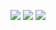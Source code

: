 <a href="#" target="_blank"><img src="https://img.shields.io/badge/React-FFFFFF?style=flat&logo=react&logoColor=61DAFB"/></a>
<a href="#" target="_blank"><img src="https://img.shields.io/badge/TypeScript-FFFFFF?style=flat&logo=typescript&logoColor=3178C6"/></a>
<a href="#" target="_blank"><img src="https://img.shields.io/badge/MySQL-FFFFFF?style=flat&logo=typescript&logoColor=4479A1"/></a>
